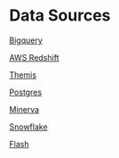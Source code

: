 # Data Sources

<!-- ## Connecting to sources via Depot/Cluster -->

[Bigquery](/resources/lens/data_sources/bigquery/)

[AWS Redshift](/resources/lens/data_sources/awsredshift/)

[Themis](/resources/lens/data_sources/themis/)

[Postgres](/resources/lens/data_sources/postgres/)

[Minerva](/resources/lens/data_sources/minerva/)

[Snowflake](/resources/lens/data_sources/snowflake)

[Flash](/resources/lens/data_sources/flash/)

<!-- [Snowflake](/resources/lens/data_sources/snowflake/) -->